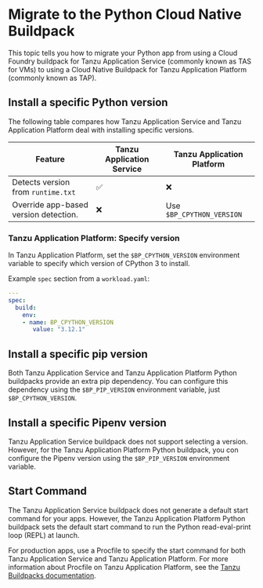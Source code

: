 # Migrate to the Python Cloud Native Buildpack

This topic tells you how to migrate your Python app from using a Cloud Foundry buildpack for Tanzu Application Service
(commonly known as TAS for VMs) to using a Cloud Native Buildpack for Tanzu Application Platform (commonly known as TAP).

## <a id="versions"></a> Install a specific Python version

The following table compares how Tanzu Application Service and Tanzu Application Platform deal with
installing specific versions.

| Feature                               | Tanzu Application Service | Tanzu Application Platform |
| ------------------------------------- | ------------------------- | -------------------------- |
| Detects version from `runtime.txt`    | ✅                        | ❌                         |
| Override app-based version detection. | ❌                        | Use `$BP_CPYTHON_VERSION`  |


### <a id="override-version-tap"></a> Tanzu Application Platform: Specify version

In Tanzu Application Platform, set the `$BP_CPYTHON_VERSION` environment variable to specify
which version of CPython 3 to install.

Example `spec` section from a `workload.yaml`:

```yaml
---
spec:
  build:
    env:
    - name: BP_CPYTHON_VERSION
       value: "3.12.1"
```

## <a id="pip-version"></a> Install a specific pip version

Both Tanzu Application Service and Tanzu Application Platform Python buildpacks provide an
extra pip dependency. You can configure this dependency using the `$BP_PIP_VERSION` environment variable,
just `$BP_CPYTHON_VERSION`.
<!-- clarify -->

## <a id="pipenv-version"></a> Install a specific Pipenv version

Tanzu Application Service buildpack does not support selecting a version.
However, for the Tanzu Application Platform Python buildpack, you con configure the Pipenv version
using the `$BP_PIP_VERSION` environment variable.

## <a id="start-command"></a> Start Command

The Tanzu Application Service buildpack does not generate a default start command for your apps.
However, the Tanzu Application Platform Python buildpack sets the default start command to run the
Python read-eval-print loop (REPL) at launch.

For production apps, use a Procfile to specify the start command for both Tanzu Application Service
and Tanzu Application Platform.
For more information about Procfile on Tanzu Application Platform, see the
[Tanzu Buildpacks documentation](https://docs.vmware.com/en/VMware-Tanzu-Buildpacks/services/tanzu-buildpacks/GUID-procfile-procfile-buildpack.html).
